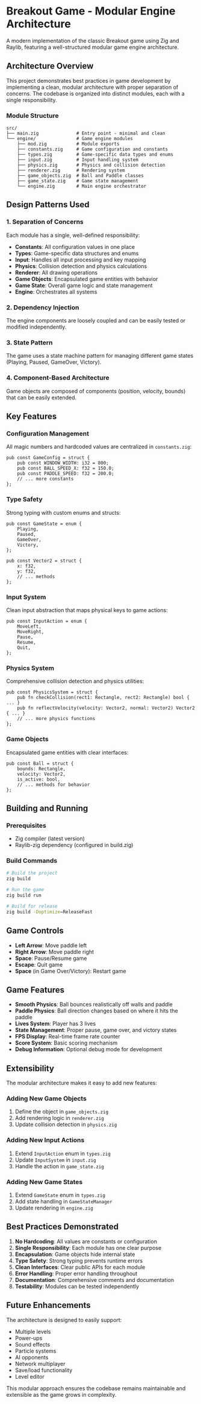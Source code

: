 # Breakout Game - Modular Engine Architecture

A modern implementation of the classic Breakout game using Zig and Raylib, featuring a well-structured modular game engine architecture.

## Architecture Overview

This project demonstrates best practices in game development by implementing a clean, modular architecture with proper separation of concerns. The codebase is organized into distinct modules, each with a single responsibility.

### Module Structure

```
src/
├── main.zig              # Entry point - minimal and clean
└── engine/               # Game engine modules
    ├── mod.zig           # Module exports
    ├── constants.zig     # Game configuration and constants
    ├── types.zig         # Game-specific data types and enums
    ├── input.zig         # Input handling system
    ├── physics.zig       # Physics and collision detection
    ├── renderer.zig      # Rendering system
    ├── game_objects.zig  # Ball and Paddle classes
    ├── game_state.zig    # Game state management
    └── engine.zig        # Main engine orchestrator
```

## Design Patterns Used

### 1. **Separation of Concerns**
Each module has a single, well-defined responsibility:
- **Constants**: All configuration values in one place
- **Types**: Game-specific data structures and enums
- **Input**: Handles all input processing and key mapping
- **Physics**: Collision detection and physics calculations
- **Renderer**: All drawing operations
- **Game Objects**: Encapsulated game entities with behavior
- **Game State**: Overall game logic and state management
- **Engine**: Orchestrates all systems

### 2. **Dependency Injection**
The engine components are loosely coupled and can be easily tested or modified independently.

### 3. **State Pattern**
The game uses a state machine pattern for managing different game states (Playing, Paused, GameOver, Victory).

### 4. **Component-Based Architecture**
Game objects are composed of components (position, velocity, bounds) that can be easily extended.

## Key Features

### Configuration Management
All magic numbers and hardcoded values are centralized in `constants.zig`:
```zig
pub const GameConfig = struct {
    pub const WINDOW_WIDTH: i32 = 800;
    pub const BALL_SPEED_X: f32 = 150.0;
    pub const PADDLE_SPEED: f32 = 200.0;
    // ... more constants
};
```

### Type Safety
Strong typing with custom enums and structs:
```zig
pub const GameState = enum {
    Playing,
    Paused,
    GameOver,
    Victory,
};

pub const Vector2 = struct {
    x: f32,
    y: f32,
    // ... methods
};
```

### Input System
Clean input abstraction that maps physical keys to game actions:
```zig
pub const InputAction = enum {
    MoveLeft,
    MoveRight,
    Pause,
    Resume,
    Quit,
};
```

### Physics System
Comprehensive collision detection and physics utilities:
```zig
pub const PhysicsSystem = struct {
    pub fn checkCollision(rect1: Rectangle, rect2: Rectangle) bool { ... }
    pub fn reflectVelocity(velocity: Vector2, normal: Vector2) Vector2 { ... }
    // ... more physics functions
};
```

### Game Objects
Encapsulated game entities with clear interfaces:
```zig
pub const Ball = struct {
    bounds: Rectangle,
    velocity: Vector2,
    is_active: bool,
    // ... methods for behavior
};
```

## Building and Running

### Prerequisites
- Zig compiler (latest version)
- Raylib-zig dependency (configured in build.zig)

### Build Commands
```bash
# Build the project
zig build

# Run the game
zig build run

# Build for release
zig build -Doptimize=ReleaseFast
```

## Game Controls

- **Left Arrow**: Move paddle left
- **Right Arrow**: Move paddle right
- **Space**: Pause/Resume game
- **Escape**: Quit game
- **Space** (in Game Over/Victory): Restart game

## Game Features

- **Smooth Physics**: Ball bounces realistically off walls and paddle
- **Paddle Physics**: Ball direction changes based on where it hits the paddle
- **Lives System**: Player has 3 lives
- **State Management**: Proper pause, game over, and victory states
- **FPS Display**: Real-time frame rate counter
- **Score System**: Basic scoring mechanism
- **Debug Information**: Optional debug mode for development

## Extensibility

The modular architecture makes it easy to add new features:

### Adding New Game Objects
1. Define the object in `game_objects.zig`
2. Add rendering logic in `renderer.zig`
3. Update collision detection in `physics.zig`

### Adding New Input Actions
1. Extend `InputAction` enum in `types.zig`
2. Update `InputSystem` in `input.zig`
3. Handle the action in `game_state.zig`

### Adding New Game States
1. Extend `GameState` enum in `types.zig`
2. Add state handling in `GameStateManager`
3. Update rendering in `engine.zig`

## Best Practices Demonstrated

1. **No Hardcoding**: All values are constants or configuration
2. **Single Responsibility**: Each module has one clear purpose
3. **Encapsulation**: Game objects hide internal state
4. **Type Safety**: Strong typing prevents runtime errors
5. **Clean Interfaces**: Clear public APIs for each module
6. **Error Handling**: Proper error handling throughout
7. **Documentation**: Comprehensive comments and documentation
8. **Testability**: Modules can be tested independently

## Future Enhancements

The architecture is designed to easily support:
- Multiple levels
- Power-ups
- Sound effects
- Particle systems
- AI opponents
- Network multiplayer
- Save/load functionality
- Level editor

This modular approach ensures the codebase remains maintainable and extensible as the game grows in complexity.